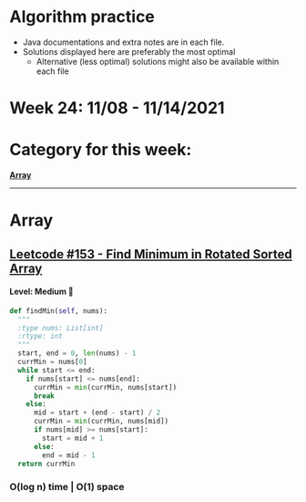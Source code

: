 # Algorithm practice

* Java documentations and extra notes are in each file.
* Solutions displayed here are preferably the most optimal
  * Alternative (less optimal) solutions might also be available within each 
  file

# Week 24: 11/08 - 11/14/2021

# Category for this week:
**[Array](#array)**<br>

---

# Array

## [Leetcode #153 - Find Minimum in Rotated Sorted Array](https://leetcode.com/problems/find-minimum-in-rotated-sorted-array/)

#### Level: Medium 📘

```python
def findMin(self, nums):
  """
  :type nums: List[int]
  :rtype: int
  """
  start, end = 0, len(nums) - 1
  currMin = nums[0]        
  while start <= end:
    if nums[start] <= nums[end]:
      currMin = min(currMin, nums[start])
      break
    else:
      mid = start + (end - start) / 2
      currMin = min(currMin, nums[mid])
      if nums[mid] >= nums[start]:
        start = mid + 1
      else:
        end = mid - 1
  return currMin
```

### O(log n) time | O(1) space
